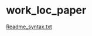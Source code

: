 # work_loc_paper

[Readme_syntax.txt](https://github.com/gczching/work_loc_paper/files/10410894/Readme_syntax.txt)
